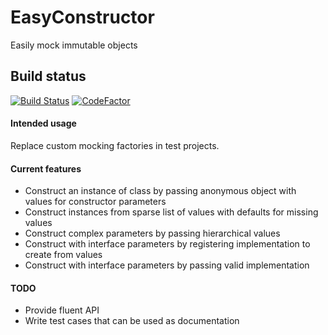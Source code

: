 # EasyConstructor
Easily mock immutable objects

## Build status
[![Build Status](https://travis-ci.org/martinssavickis/EasyConstructor.svg?branch=master)](https://travis-ci.org/martinssavickis/EasyConstructor)
[![CodeFactor](https://www.codefactor.io/repository/github/morowinder/easyconstructor/badge)](https://www.codefactor.io/repository/github/morowinder/easyconstructor)

#### Intended usage
Replace custom mocking factories in test projects.

#### Current features
* Construct an instance of class by passing anonymous object with values for constructor parameters
* Construct instances from sparse list of values with defaults for missing values
* Construct complex parameters by passing hierarchical values
* Construct with interface parameters by registering implementation to create from values
* Construct with interface parameters by passing valid implementation


#### TODO
* Provide fluent API
* Write test cases that can be used as documentation
